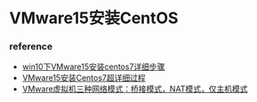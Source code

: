 # VMware15安装CentOS

### reference

- [win10下VMware15安装centos7详细步骤](https://blog.csdn.net/nuoyanli/article/details/86503686)
- [VMware15安装Centos7超详细过程](https://www.cnblogs.com/happy2010/p/10880765.html)
- [VMware虚拟机三种网络模式：桥接模式，NAT模式，仅主机模式](https://blog.csdn.net/qq_39192827/article/details/85872025)


